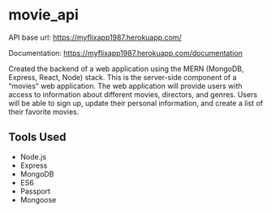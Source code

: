 # movie_api
 
API base url: https://myflixapp1987.herokuapp.com/

Documentation: https://myflixapp1987.herokuapp.com/documentation

Created the backend of a web application using the MERN (MongoDB, Express, React, Node) stack. This is the server-side component of a “movies” web application. The web application will provide users with access to information about different movies, directors, and genres. Users will be able to sign up, update their personal information, and create a list of their favorite movies.

## Tools Used

* Node.js
* Express
* MongoDB
* ES6
* Passport
* Mongoose
